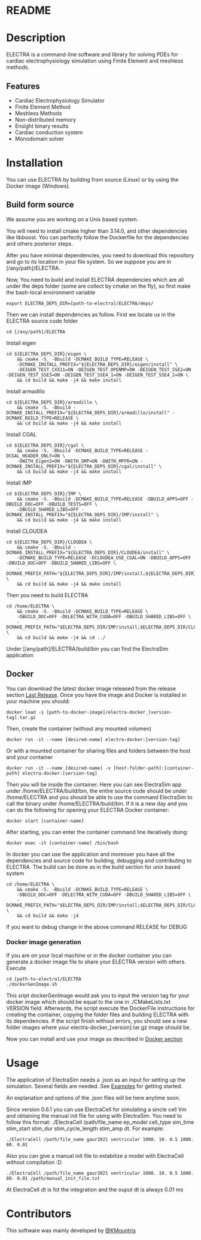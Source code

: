 # README #

# Description

ELECTRA is a command-line software and library for solving PDEs for cardiac electrophysiology simulation using Finite Element and meshless methods. 

## Features
- Cardiac Electrophysiology Simulator
- Finite Element Method
- Meshless Methods
- Non-distributed memory
- Ensight binary results
- Cardiac conduction system
- Monodomain solver

# Installation 

You can use ELECTRA by building from source (Linux) or by using the Docker image (Windows). 

## Build form source 

We assume you are working on a Unix based system.

You will need to install cmake higher than 3.14.0, and other dependencies like libboost. You can perfectly follow the Dockerfile for the dependencies and others posterior steps. 

After you have minimal dependencies, you need to download this repository and go to its location in your file system. So we suppose you are in [/any/path]/ELECTRA. 

Now, You need to build and install ELECTRA dependencies which are all under the deps folder (some are collect by cmake on the fly), so first make the bash-local environment variable

```
export ELECTRA_DEPS_DIR=[path-to-electra]/ELECTRA/deps/
```

Then we can install dependencies as follow. First we locate us in the ELECTRA source code folder
```
cd [/any/path]/ELECTRA
```

Install eigen
```
cd ${ELECTRA_DEPS_DIR}/eigen \
    && cmake -S. -Bbuild -DCMAKE_BUILD_TYPE=RELEASE \
    -DCMAKE_INSTALL_PREFIX="${ELECTRA_DEPS_DIR}/eigen/install" \
    -DEIGEN_TEST_CXX11=ON -DEIGEN_TEST_OPENMP=ON -DEIGEN_TEST_SSE2=ON -DEIGEN_TEST_SSE3=ON -DEIGEN_TEST_SSE4_1=ON -DEIGEN_TEST_SSE4_2=ON \
    && cd build && make -j4 && make install
```
Install armadillo
```
cd ${ELECTRA_DEPS_DIR}/armadillo \
    && cmake -S. -Bbuild -DCMAKE_INSTALL_PREFIX="${ELECTRA_DEPS_DIR}/armadillo/install" -DCMAKE_BUILD_TYPE=RELEASE \
    && cd build && make -j4 && make install
```

Install CGAL
```
cd ${ELECTRA_DEPS_DIR}/cgal \
    && cmake -S. -Bbuild -DCMAKE_BUILD_TYPE=RELEASE -DCGAL_HEADER_ONLY=ON \
    -DWITH_Eigen3=ON -DWITH_GMP=ON -DWITH_MPFR=ON -DCMAKE_INSTALL_PREFIX="${ELECTRA_DEPS_DIR}/cgal/install" \
    && cd build && make -j4 && make install
```

Install IMP
```
cd ${ELECTRA_DEPS_DIR}/IMP \
    && cmake -S. -Bbuild -DCMAKE_BUILD_TYPE=RELEASE -DBUILD_APPS=OFF -DBUILD_DOC=OFF -DBUILD_TESTS=OFF \
    -DBUILD_SHARED_LIBS=OFF -DCMAKE_INSTALL_PREFIX="${ELECTRA_DEPS_DIR}/IMP/install" \
    && cd build && make -j4 && make install
```

Install CLOUDEA
```
cd ${ELECTRA_DEPS_DIR}/CLOUDEA \
    && cmake -S. -Bbuild -DCMAKE_INSTALL_PREFIX="${ELECTRA_DEPS_DIR}/CLOUDEA/install" \
    -DCMAKE_BUILD_TYPE=RELEASE -DCLOUDEA_USE_CGAL=ON -DBUILD_APPS=OFF -DBUILD_DOC=OFF -DBUILD_SHARED_LIBS=OFF \
    -DCMAKE_PREFIX_PATH="${ELECTRA_DEPS_DIR}/IMP/install;${ELECTRA_DEPS_DIR}/armadillo/install;${ELECTRA_DEPS_DIR}/cgal/install" \
    && cd build && make -j4 && make install
```

Then you need to build ELECTRA
```
cd /home/ELECTRA \
    && cmake -S. -Bbuild -DCMAKE_BUILD_TYPE=RELEASE \
    -DBUILD_DOC=OFF -DELECTRA_WITH_CUDA=OFF -DBUILD_SHARED_LIBS=OFF \
    -DCMAKE_PREFIX_PATH="$ELECTRA_DEPS_DIR/IMP/install;$ELECTRA_DEPS_DIR/CLOUDEA/install;$ELECTRA_DEPS_DIR/armadillo/install;$ELECTRA_DEPS_DIR/cgal/install" \
    && cd build && make -j4 && cd ../
```

Under [/any/path]/ELECTRA/build/bin you can find the ElectraSim application

## Docker 

You can download the latest docker image released from the release section [Last Release](https://github.com/lino202/ELECTRA/releases/latest).
Once you have the image and Docker is installed in your machine you should:

```
docker load -i [path-to-docker-image]/electra-docker_[version-tag].tar.gz
```

Then, create the container (without any mounted volumen) 
```
docker run -it --name [desired-name] electra-docker:[version-tag]
```

Or with a mounted container for sharing files and folders between the host and your container
```
docker run -it --name [desired-name] -v [host-folder-path]:[container-path] electra-docker:[version-tag]
```

Then you will be inside the container. Here you can see ElectraSim app under /home/ELECTRA/build/bin, the entire source code should be under /home/ELECTRA and you should be able to use the command ElectraSim to call the binary under /home/ELECTRA/build/bin.
If it is a new day and you can do the following for opening your ELECTRA Docker container:
```
docker start [container-name]
```

After starting, you can enter the container command line iteratively doing:
```
docker exec -it [container-name] /bin/bash
```

In docker you can use the application and moreover you have all the dependencies and source code for building, debugging and contributing to ELECTRA. The build can be done as in the build section for unix based system

```
cd /home/ELECTRA \
    && cmake -S. -Bbuild -DCMAKE_BUILD_TYPE=RELEASE \
    -DBUILD_DOC=OFF -DELECTRA_WITH_CUDA=OFF -DBUILD_SHARED_LIBS=OFF \
    -DCMAKE_PREFIX_PATH="$ELECTRA_DEPS_DIR/IMP/install;$ELECTRA_DEPS_DIR/CLOUDEA/install;$ELECTRA_DEPS_DIR/armadillo/install;$ELECTRA_DEPS_DIR/cgal/install" \
    && cd build && make -j4
```

If you want to debug change in the above command RELEASE for DEBUG


### Docker image generation

If you are on your local machine or in the docker container you can generate a docker image file to share your ELECTRA version with others.
Execute 

```
cd [path-to-electra]/ELECTRA
./dockerGenImage.sh
```

This sript dockerGenImage would ask you to input the version tag for your docker image which should be equal to the one in ./CMakeLists.txt VERSION field. Afterwards, the script execute the DockerFile instructions for creating the container, copying the folder files and building ELECTRA with its dependencies. If the script finish without errors, you should see a new folder images where your electra-docker_[version].tar.gz image should be.

Now you can install and use your image as described in [Docker section](#docker)

# Usage

The application of ElectraSim needs a .json as an input for setting up the simulation. Several fields are needed. See [Examples](https://github.com/lino202/ELECTRA/tree/main/examples) for getting started. 

An explanation and options of the .json files will be here anytime soon.


Since version 0.6.1 you can use ElectraCell for simulating a sincle cell Vm and obtaining the manual init file for using with ElectraSim. You need to follow this format: ./ElectraCell /path/file_name ep_model cell_type sim_time stim_start stim_dur stim_cycle_length stim_amp dt. For example:
```
./ElectraCell /path/file_name gaur2021 ventricular 1000. 10. 0.5 1000. 80. 0.01
```

Also you can give a manual init file to estabilize a model with ElectraCell without compilation :D.

```
./ElectraCell /path/file_name gaur2021 ventricular 1000. 10. 0.5 1000. 80. 0.01 /path/manual_init_file.txt
```
At ElectraCell dt is fot the integration and the ouput dt is always 0.01 ms


# Contributors

This software was mainly developed by [@KMountris](https://github.com/KMountris)